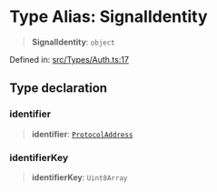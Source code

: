# Type Alias: SignalIdentity

> **SignalIdentity**: `object`

Defined in: [src/Types/Auth.ts:17](https://github.com/Fokusdotid/Baileys/blob/3533fb5d5a1e97f0cc8384505a121b389a346518/src/Types/Auth.ts#L17)

## Type declaration

### identifier

> **identifier**: [`ProtocolAddress`](ProtocolAddress.md)

### identifierKey

> **identifierKey**: `Uint8Array`
